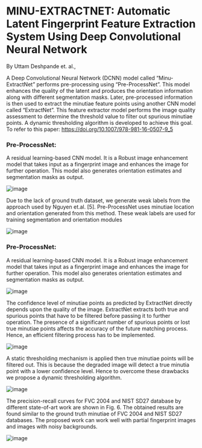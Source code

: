 # MINU-EXTRACTNET: Automatic Latent Fingerprint Feature Extraction System Using Deep Convolutional Neural Network

By Uttam Deshpande et. al.,







A Deep Convolutional Neural Network  (DCNN) model called “Minu-ExtractNet” performs pre-processing using “Pre-ProcessNet”. This model enhances the quality of the latent and produces the orientation information along with different segmentation masks. Later, pre-processed information is then used to extract the minutiae feature points using another CNN model called “ExtractNet”. This feature extractor model performs the image quality assessment to determine the threshold value to filter out spurious minutiae points. A dynamic thresholding algorithm is developed to achieve this goal.
To refer to this paper: https://doi.org/10.1007/978-981-16-0507-9_5

### Pre-ProcessNet: 
A residual learning-based CNN model. It is a Robust image enhancement model that takes input as a fingerprint image and enhances the image for further operation. This model also generates orientation estimates and segmentation masks as output.

![image](https://user-images.githubusercontent.com/107185323/197522777-6b5991b8-8298-4074-9994-980655d3377f.png)

Due to the lack of ground truth dataset, we generate weak labels from the approach used by Nguyen et.al. [5]. Pre-ProcessNet uses minutiae location and orientation generated from this method. These weak labels are used for training segmentation and orientation modules

![image](https://user-images.githubusercontent.com/107185323/197522845-bf57054a-ebc2-4799-955f-1075693f959c.png)

### Pre-ProcessNet: 
A residual learning-based CNN model. It is a Robust image enhancement model that takes input as a fingerprint image and enhances the image for further operation. This model also generates orientation estimates and segmentation masks as output.

![image](https://user-images.githubusercontent.com/107185323/197522897-1a7ab288-8cb3-4d25-bace-a15df0f09980.png)

The confidence level of minutiae points as predicted by ExtractNet directly depends upon the quality of the image. ExtractNet extracts both true and spurious points that have to be filtered before passing it to further operation. The presence of a significant number of spurious points or lost true minutiae points affects the accuracy of the future matching process. Hence, an efficient filtering process has to be implemented. 

![image](https://user-images.githubusercontent.com/107185323/197522970-d2ac88c0-5261-4e6f-ad6c-53cedf91571f.png)

A static thresholding mechanism is applied then true minutiae points will be filtered out. This is because the degraded image will detect a true minutia point with a lower confidence level. Hence to overcome these drawbacks we propose a dynamic thresholding algorithm.

![image](https://user-images.githubusercontent.com/107185323/197523031-ce380111-a7fe-4345-81fa-a9a181d10f76.png)

The precision-recall curves for FVC 2004 and NIST SD27 database by different state-of-art work are shown in Fig. 6. The obtained results are found similar to the ground truth minutiae of FVC 2004 and NIST SD27 databases. The proposed work can work well with partial fingerprint images and images with noisy backgrounds.

![image](https://user-images.githubusercontent.com/107185323/197523104-714b2ffd-d315-4b57-a524-2fc9121f99bd.png)

